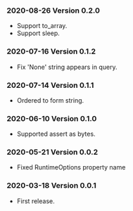 ### 2020-08-26 Version 0.2.0

* Support to_array.
* Support sleep.

### 2020-07-16 Version 0.1.2

* Fix 'None' string appears in query.

### 2020-07-14 Version 0.1.1

* Ordered to form string.

### 2020-06-10 Version 0.1.0
* Supported assert as bytes.

### 2020-05-21 Version 0.0.2
* Fixed RuntimeOptions property name

### 2020-03-18 Version 0.0.1
* First release.